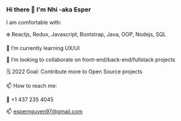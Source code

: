 ### Hi there 👋 I'm Nhi -aka Esper

I am comfortable with:

❄️ Reactjs, Redux, Javascript, Bootstrap, Java, OOP, Nodejs, SQL

🌱 I’m currently learning UX/UI 

👯 I’m looking to collaborate on front-end/back-end/fullstack projects

🗒️ 2022 Goal: Contribute more to Open Source projects  

📫 How to reach me:

📱 +1 437 235 4045

📫 espernguyen97@gmail.com


